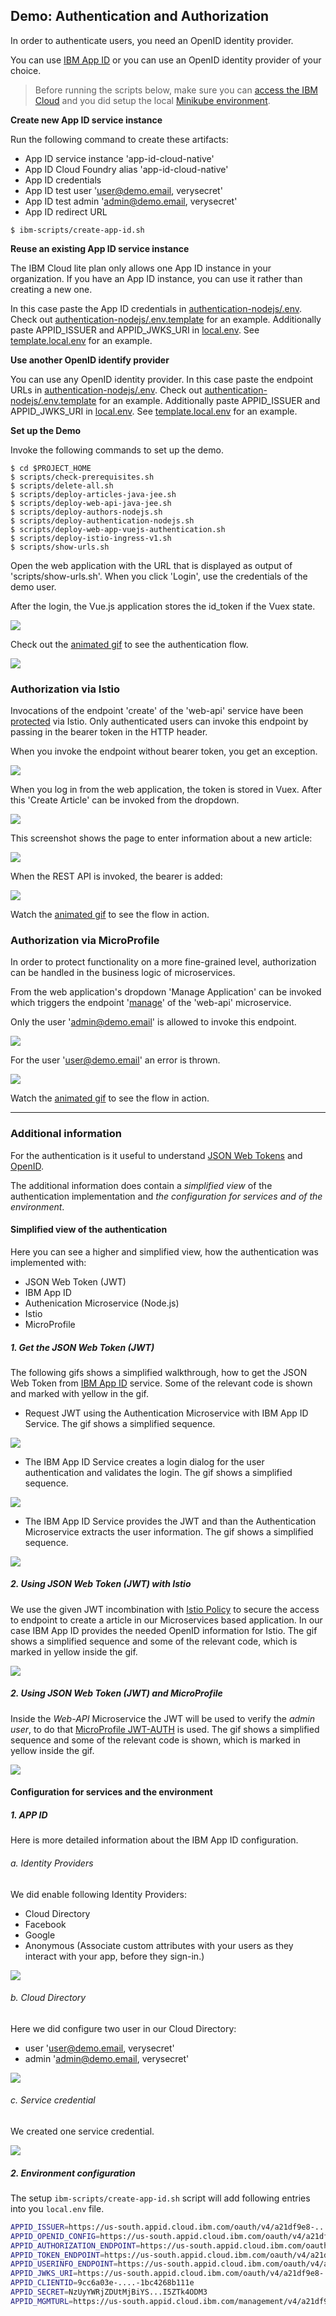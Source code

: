 ## Demo: Authentication and Authorization

In order to authenticate users, you need an OpenID identity provider. 

You can use [IBM App ID](https://console.bluemix.net/catalog/services/appid) or you can use an OpenID identity provider of your choice.

>Before running the scripts below, make sure you can [access the IBM Cloud](SetupIBMCloudAccess.md) and you did setup the local [Minikube environment](SetupLocalEnvironment.md).


**Create new App ID service instance**

Run the following command to create these artifacts:

* App ID service instance 'app-id-cloud-native'
* App ID Cloud Foundry alias 'app-id-cloud-native'
* App ID credentials
* App ID test user 'user@demo.email, verysecret'
* App ID test admin 'admin@demo.email, verysecret'
* App ID redirect URL

```
$ ibm-scripts/create-app-id.sh
```


**Reuse an existing App ID service instance**

The IBM Cloud lite plan only allows one App ID instance in your organization. If you have an App ID instance, you can use it rather than creating a new one. 

In this case paste the App ID credentials in [authentication-nodejs/.env](../authentication-nodejs/.env). Check out [authentication-nodejs/.env.template](../authentication-nodejs/.env.template) for an example. Additionally paste APPID_ISSUER and APPID_JWKS_URI in [local.env](local.env). See [template.local.env](template.local.env) for an example.


**Use another OpenID identify provider**

You can use any OpenID identity provider. In this case paste the endpoint URLs in [authentication-nodejs/.env](../authentication-nodejs/.env). Check out [authentication-nodejs/.env.template](../authentication-nodejs/.env.template) for an example. Additionally paste APPID_ISSUER and APPID_JWKS_URI in [local.env](local.env). See [template.local.env](template.local.env) for an example.


**Set up the Demo**

Invoke the following commands to set up the demo. 

```
$ cd $PROJECT_HOME
$ scripts/check-prerequisites.sh
$ scripts/delete-all.sh
$ scripts/deploy-articles-java-jee.sh
$ scripts/deploy-web-api-java-jee.sh
$ scripts/deploy-authors-nodejs.sh
$ scripts/deploy-authentication-nodejs.sh
$ scripts/deploy-web-app-vuejs-authentication.sh
$ scripts/deploy-istio-ingress-v1.sh
$ scripts/show-urls.sh
```

Open the web application with the URL that is displayed as output of 'scripts/show-urls.sh'. When you click 'Login', use the credentials of the demo user.

After the login, the Vue.js application stores the id_token if the Vuex state.

<kbd><img src="../images/login.jpeg" /></kbd>

Check out the [animated gif](../images/login.gif) to see the authentication flow.

<kbd><img src="../images/login.gif" /></kbd>


### Authorization via Istio

Invocations of the endpoint 'create' of the 'web-api' service have been [protected](https://github.com/IBM/cloud-native-starter/blob/master/istio/protect-web-api.yaml.template) via Istio. Only authenticated users can invoke this endpoint by passing in the bearer token in the HTTP header.

When you invoke the endpoint without bearer token, you get an exception.

<kbd><img src="../images/endpoint-protection-istio-1.png" /></kbd>

When you log in from the web application, the token is stored in Vuex. After this 'Create Article' can be invoked from the dropdown.

<kbd><img src="../images/endpoint-protection-istio-2.png" /></kbd>

This screenshot shows the page to enter information about a new article:

<kbd><img src="../images/endpoint-protection-istio-3.png" /></kbd>

When the REST API is invoked, the bearer is added:

<kbd><img src="../images/endpoint-protection-istio-4.png" /></kbd>

Watch the [animated gif](../images/endpoint-protection-istio.gif) to see the flow in action.


### Authorization via MicroProfile

In order to protect functionality on a more fine-grained level, authorization can be handled in the business logic of microservices.

From the web application's dropdown 'Manage Application' can be invoked which triggers the endpoint '[manage](../web-api-java-jee/src/main/java/com/ibm/webapi/apis/Manage.java)' of the 'web-api' microservice.

Only the user 'admin@demo.email' is allowed to invoke this endpoint.

<kbd><img src="../images/authorization-microprofile-admin.png" /></kbd>

For the user 'user@demo.email' an error is thrown.

<kbd><img src="../images/authorization-microprofile-user.png" /></kbd>

Watch the [animated gif](../images/authorization-microprofile.gif) to see the flow in action.

---

### Additional information

For the authentication is it useful to understand [JSON Web Tokens](https://jwt.io/) and [OpenID](https://openid.net/what-is-openid/). 

The additional information does contain a _simplified view_ of the authentication implementation and _the configuration for services and of the environment_.

#### Simplified view of the authentication

Here you can see a higher and simplified view, how the authentication was implemented with: 

* JSON Web Token (JWT)
* IBM App ID
* Authenication Microservice (Node.js)
* Istio
* MicroProfile

##### 1. Get the JSON Web Token (JWT)

The following gifs shows a simplified walkthrough, how to get the JSON Web Token from [IBM App ID](https://console.bluemix.net/catalog/services/appid) service. Some of the relevant code is shown and marked with yellow in the gif.

* Request JWT using the Authentication Microservice with   IBM App ID Service. The gif shows a simplified sequence.

<kbd><img src="../images/authentication-appid-01.gif" /></kbd>

* The IBM App ID Service creates a login dialog for the user authentication and validates the login. The gif shows a simplified sequence.

<kbd><img src="../images/authentication-appid-02.gif" /></kbd>

* The IBM App ID Service provides the JWT and than the Authentication Microservice extracts the user information. The gif shows a simplified sequence.

<kbd><img src="../images/authentication-appid-04.gif" /></kbd>

##### 2. Using JSON Web Token (JWT) with Istio

We use the given JWT incombination with [Istio Policy](https://istio.io/docs/concepts/security/#origin-authentication) to secure the access to endpoint to create a article in our Microservices based application. In our case IBM App ID provides the needed OpenID information for Istio. 
The gif shows a simplified sequence and some of the relevant code, which is marked in yellow inside the gif.

<kbd><img src="../images/authentication-appid-05.gif" /></kbd>

##### 2. Using JSON Web Token (JWT) and MicroProfile

Inside the _Web-API_ Microservice the JWT will be used to verify the _admin user_, to do that [MicroProfile JWT-AUTH](https://microprofile.io/project/eclipse/microprofile-jwt-auth) is used. The gif shows a simplified sequence and some of the relevant code is shown, which is marked in yellow inside the gif.

<kbd><img src="../images/authentication-appid-07.gif" /></kbd>


#### Configuration for services and the environment 

##### 1. APP ID

Here is more detailed information about the IBM App ID configuration.

###### a. Identity Providers

We did enable following Identity Providers:

* Cloud Directory
* Facebook
* Google
* Anonymous (Associate custom attributes with your users as they interact with your app, before they sign-in.)

<kbd><img src="../images/appid-identity-providers.png" /></kbd>

###### b. Cloud Directory

Here we did configure two user in our Cloud Directory:

* user 'user@demo.email, verysecret'
* admin 'admin@demo.email, verysecret'

<kbd><img src="../images/appid-users.png" /></kbd>

###### c. Service credential 

We created one service credential.

<kbd><img src="../images/appid-service-credential.png" /></kbd>

##### 2. Environment configuration

The setup `ibm-scripts/create-app-id.sh` script will add following entries into you `local.env` file.

```sh
APPID_ISSUER=https://us-south.appid.cloud.ibm.com/oauth/v4/a21df9e8-...977
APPID_OPENID_CONFIG=https://us-south.appid.cloud.ibm.com/oauth/v4/a21df9e8-...977/.well-known/openid-configuration
APPID_AUTHORIZATION_ENDPOINT=https://us-south.appid.cloud.ibm.com/oauth/v4/a21df9e8-....977/authorization
APPID_TOKEN_ENDPOINT=https://us-south.appid.cloud.ibm.com/oauth/v4/a21df9e8-....977/token
APPID_USERINFO_ENDPOINT=https://us-south.appid.cloud.ibm.com/oauth/v4/a21df9e8-....977/userinfo
APPID_JWKS_URI=https://us-south.appid.cloud.ibm.com/oauth/v4/a21df9e8-....977/publickeys
APPID_CLIENTID=9cc6a03e-....-1bc4268b111e
APPID_SECRET=NzUyYWRjZDUtMjBiYS...I5ZTk4ODM3
APPID_MGMTURL=https://us-south.appid.cloud.ibm.com/management/v4/a21df9e8-....977
```
